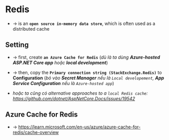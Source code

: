 
# Redis
* -> is an **`open source in-memory data store`**, which is often used as a distributed cache

## Setting
* -> first, create **`an Azure Cache for Redis`** (_dù là ta dùng **Azure-hosted ASP.NET Core app** hoặc **local development**_)
* -> then, copy the **`Primary connection string (StackExchange.Redis)`** to **Configuration** (_bỏ vào **Secret Manager** nếu là `Local developement`, **App Service Configuration** nếu là `Azure-hosted app`_)

* _hoặc ta cũng có alternative approaches to a `local Redis cache`: https://github.com/dotnet/AspNetCore.Docs/issues/19542_

## Azure Cache for Redis
* -> https://learn.microsoft.com/en-us/azure/azure-cache-for-redis/cache-overview
